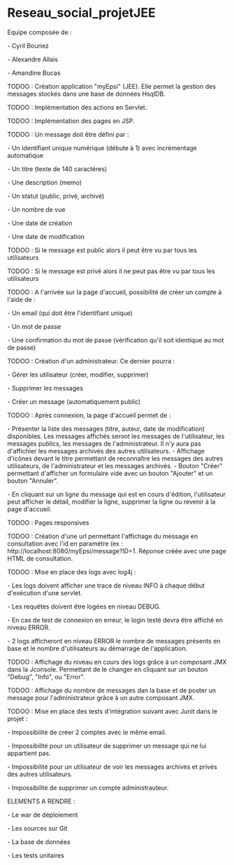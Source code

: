 # Reseau_social_projetJEE
<p><p>
Equipe composée de : <p>
- Cyril Bouriez <p>
- Alexandre Allais <p>
- Amandine Bucas
<p><p>
TODOO : Création application "myEpsi" (JEE). Elle permet la gestion des messages stockés dans une base de données HsqlDB. <p><p>
TODOO : Implémentation des actions en Servlet. <p><p>
TODOO : Implémentation des pages en JSP. <p><p>
TODOO : Un message doit être défini par : <p>
- Un identifiant unique numérique (débute à 1) avec incrémentage automatique <p>
- Un titre (texte de 140 caractères) <p>
- Une description (memo) <p>
- Un statut (public, privé, archivé) <p>
- Un nombre de vue <p>
- Une date de création <p>
- Une date de modification <p><p>
TODOO : Si le message est public alors il peut être vu par tous les utilisateurs <p>
TODOO : Si le message est privé alors il ne peut pas être vu par tous les utilisateurs <p><p>
TODOO : A l'arrivée sur la page d'accueil, possibilité de créer un compte à l'aide de : <p>
- Un email (qui doit être l'identifiant unique) <p>
- Un mot de passe <p>
- Une confirmation du mot de passe (vérification qu'il soit identique au mot de passe) <p><p>
TODOO : Création d'un administrateur. Ce dernier pourra : <p>
- Gérer les utilisateur (créer, modifier, supprimer) <p>
- Supprimer les messages <p>
- Créer un message (automatiquement public) <p><p>
TODOO : Après connexion, la page d'accueil permet de : <p>
- Présenter la liste des messages (titre, auteur, date de modification) disponibles. Les messages affichés seront les messages de l'utilisateur, les messages publics, les messages de l'administrateur. Il n'y aura pas d'affichier les messages archivés des autres utilisateurs.
- Affichage d'icônes devant le titre permettant de reconnaître les messages des autres utilisateurs, de l'administrateur et les messages archivés.
- Bouton "Créer" permettant d'afficher un formulaire vide avec un bouton "Ajouter" et un bouton "Annuler". <p>
- En cliquant sur un ligne du message qui est en cours d'édition, l'utilisateur peut afficher le détail, modifier la ligne, supprimer la ligne ou revenir à la page d'accueil. <p><p>
TODOO : Pages responsives <p><p>
TODOO : Création d'une url permettant l'affichage du message en consultation avec l'id en paramètre (ex : http://localhost:8080/myEpsi/message?ID=1. Réponse créée avec une page HTML de consultation. <p><p>
TODOO : Mise en place des logs avec log4j : <p>
- Les logs doivent afficher une trace de niveau INFO à chaque début d'exécution d'une servlet. <p>
- Les requêtes doivent être logées en niveau DEBUG. <p>
- En cas de test de connexion en erreur, le login testé devra être affiché en niveau ERROR. <p>
- 2 logs afficheront en niveau ERROR le nombre de messages présents en base et le nombre d'utilisateurs au démarrage de l'application. <p><p>
TODOO : Affichage du niveau en cours des logs grâce à un composant JMX dans la Jconsole. Permettant de le changer en cliquant sur un bouton "Debug", "Info", ou "Error". <p><p>
TODOO : Affichage du nombre de messages dan la base et de poster un message pour l'administrateur grâce à un autre composant JMX. <p><p>
TODOO : Mise en place des tests d'intégration suivant avec Junit dans le projet : <p>
- Impossibilité de créer 2 comptes avec le même email. <p>
- Impossibilité pour un utilisateur de supprimer un message qui ne lui appartient pas. <p>
- Impossibilité pour un utilisateur de voir les messages archivés et privés des autres utilisateurs. <p>
- Impossibilité de supprimer un compte administrauteur. <p><p><p>
ELEMENTS A RENDRE : <p>
- Le war de déploiement <p>
- Les sources sur Git <p>
- La base de données <p>
- Les tests unitaires 
